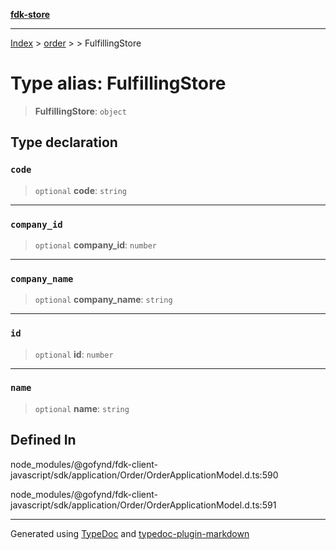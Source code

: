 [**fdk-store**](../../../README.md)
***

[Index](../../../API.md) > [order](../../README.md) > [<internal>](../README.md) > FulfillingStore

# Type alias: FulfillingStore

> **FulfillingStore**: `object`

## Type declaration

### `code`

> `optional` **code**: `string`

***

### `company_id`

> `optional` **company\_id**: `number`

***

### `company_name`

> `optional` **company\_name**: `string`

***

### `id`

> `optional` **id**: `number`

***

### `name`

> `optional` **name**: `string`

## Defined In

node\_modules/@gofynd/fdk-client-javascript/sdk/application/Order/OrderApplicationModel.d.ts:590

node\_modules/@gofynd/fdk-client-javascript/sdk/application/Order/OrderApplicationModel.d.ts:591

***
Generated using [TypeDoc](https://typedoc.org/) and [typedoc-plugin-markdown](https://www.npmjs.com/package/typedoc-plugin-markdown)
